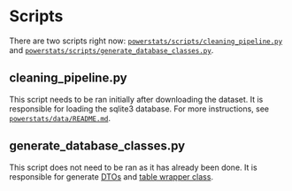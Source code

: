 # Scripts
There are two scripts right now: [`powerstats/scripts/cleaning_pipeline.py`](./cleaning_pipeline.py) and [`powerstats/scripts/generate_database_classes.py`](./generate_database_classes.py).

## cleaning_pipeline.py
This script needs to be ran initially after downloading the dataset. It is responsible for loading the sqlite3 database. For more instructions, see [`powerstats/data/README.md`](../data/README.md).

## generate_database_classes.py

This script does not need to be ran as it has already been done. It is responsible for generate [DTOs](../src/models/dto/) and [table wrapper class](../src/database/tables/dto_table/).
